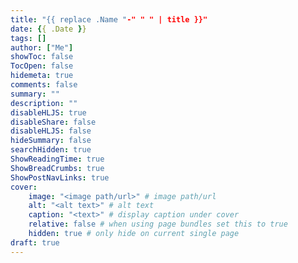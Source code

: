 ```yaml
---
title: "{{ replace .Name "-" " " | title }}"
date: {{ .Date }}
tags: []
author: ["Me"]
showToc: false
TocOpen: false
hidemeta: true
comments: false
summary: ""
description: ""
disableHLJS: true
disableShare: false
disableHLJS: false
hideSummary: false
searchHidden: true
ShowReadingTime: true
ShowBreadCrumbs: true
ShowPostNavLinks: true
cover:
    image: "<image path/url>" # image path/url
    alt: "<alt text>" # alt text
    caption: "<text>" # display caption under cover
    relative: false # when using page bundles set this to true
    hidden: true # only hide on current single page
draft: true
---
```


